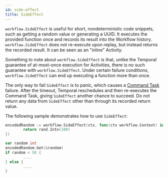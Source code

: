 ```yaml
---
id: side-effect
title: SideEffect
---
```


`workflow.SideEffect` is useful for short, nondeterministic code snippets, such as getting a random
value or generating a UUID.
It executes the provided function once and records its result into the Workflow history.
`workflow.SideEffect` does not re-execute upon replay, but instead returns the recorded result.
It can be seen as an "inline" Activity.

Something to note about `workflow.SideEffect` is that, unlike the Temporal guarantee of at-most-once execution for Activities, there is no such guarantee with `workflow.SideEffect`.
Under certain failure conditions, `workflow.SideEffect` can end up executing a function more than once.

The only way to fail `SideEffect` is to panic, which causes a [Command Task](/docs/reference/glossary/#command) failure.
After the timeout, Temporal reschedules and then re-executes the Command Task, giving `SideEffect` another chance to succeed.
Do not return any data from `SideEffect` other than through its recorded return value.

The following sample demonstrates how to use `SideEffect`:

```go
encodedRandom := workflow.SideEffect(ctx, func(ctx workflow.Context) interface{} {
        return rand.Intn(100)
})

var random int
encodedRandom.Get(&random)
if random < 50 {
        ....
} else {
        ....
}
```
